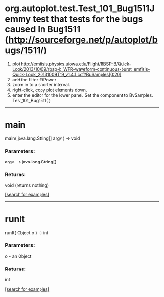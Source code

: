 # org.autoplot.test.Test_101_Bug1511Jemmy test that tests for the bugs caused in Bug1511 (http://sourceforge.net/p/autoplot/bugs/1511/)

   1. plot http://emfisis.physics.uiowa.edu/Flight/RBSP-B/Quick-Look/2013/10/09/rbsp-b_WFR-waveform-continuous-burst_emfisis-Quick-Look_20131009T19_v1.4.1.cdf?BuSamples[0:20]
   2. add the filter fftPower.
   3. zoom in to a shorter interval.
   4. right-click, copy plot elements down.
   5. enter the editor for the lower panel. Set the component to BvSamples.
Test_101_Bug1511( )


***
<a name="main"></a>
# main
main( java.lang.String[] argv ) &rarr; void



### Parameters:
argv - a java.lang.String[]

### Returns:
void (returns nothing)


<a href="https://github.com/autoplot/dev/search?q=main&unscoped_q=main">[search for examples]</a>

***
<a name="runIt"></a>
# runIt
runIt( Object o ) &rarr; int



### Parameters:
o - an Object

### Returns:
int


<a href="https://github.com/autoplot/dev/search?q=runIt&unscoped_q=runIt">[search for examples]</a>

